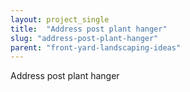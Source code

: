 ```yaml
---
layout: project_single
title:  "Address post plant hanger"
slug: "address-post-plant-hanger"
parent: "front-yard-landscaping-ideas"
---
```

Address post plant hanger